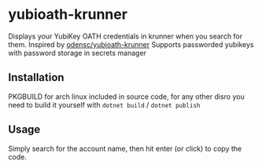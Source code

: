 # yubioath-krunner

Displays your YubiKey OATH credentials in krunner when you search for them. Inspired by [odensc/yubioath-krunner](https://github.com/odensc/yubioath-krunner/tree/master)
Supports passworded yubikeys with password storage in secrets manager

## Installation

PKGBUILD for arch linux included in source code, for any other disro you need to build it yourself with `dotnet build` / `dotnet publish`

## Usage

Simply search for the account name, then hit enter (or click) to copy the code.
